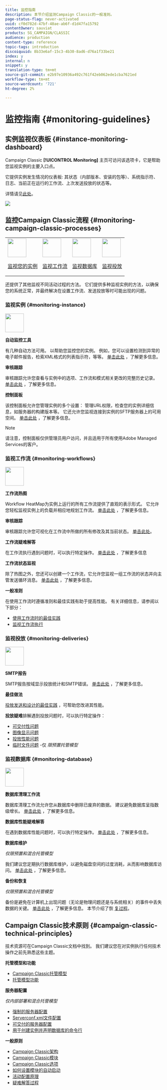 ```yaml
---
title: 监控指南
description: 本节介绍监测Campaign Classic的一般准则。
page-status-flag: never-activated
uuid: cf0d782d-47bf-40ae-ab6f-d1d47fa15792
contentOwner: sauviat
products: SG_CAMPAIGN/CLASSIC
audience: production
content-type: reference
topic-tags: introduction
discoiquuid: 8b33e6af-15c3-4b30-8ad6-d76a1f33be21
index: y
internal: n
snippet: y
translation-type: tm+mt
source-git-commit: e2b97e10936a492c761f42eb062ede1cba7621ed
workflow-type: tm+mt
source-wordcount: '721'
ht-degree: 2%

---
```



# 监控指南 {#monitoring-guidelines}

## 实例监视仪表板 {#instance-monitoring-dashboard}

Campaign Classic **[!UICONTROL Monitoring]** 主页可访问该选项卡，它是帮助您监视实例的主要入口点。

它提供实例发生情况的仪表板: 其状态（内部版本、安装的包等）、系统指示符、日志、当前正在运行的工作流、上次发送投放的状态等。

详情请见[此处](../../production/using/monitoring-processes.md)。

![](assets/monitoring_tab.png)

## 监控Campaign Classic流程 {#monitoring-campaign-classic-processes}

<table>
<tr><td><img src="assets/do-not-localize/icon_system.svg" width="60px"><p><a href="#monitoring-instance">监视您的实例</a></p></td>
<td><img src="assets/do-not-localize/icon_workflows.svg" width="60px"><p><a href="#moniroting-workflows">监视工作流</a></p></td>
<td><img src="assets/do-not-localize/icon_database.svg" width="60px"><p><a href="#monitoring-database">监视数据库</a></p></td>
<td><img src="assets/do-not-localize/icon_Send.svg" width="60px"><p><a href="#monitoring-deliveries">监视投放</a></p></td></tr>
</table>

还提供了其他监视不同活动过程的方法。 它们提供多种监视实例的方法，以确保您的系统正常，并最终解决在设置工作流、发送投放等时可能出现的问题。

### 监视实例 {#monitoring-instance}

<img src="assets/do-not-localize/icon_system.svg" width="60px">

**自动监控工具**

有几种自动方法可用。 以帮助您监控您的实例。 例如，您可以设置检测到异常的电子邮件报告，检索XML格式的列表指示符，等等。 [单击此处](../../production/using/monitoring-processes.md#automatic-monitoring) ，了解更多信息。

**审核跟踪**

审核跟踪允许您查看与实例中的选项、工作流和模式相关更改的完整历史记录。 [单击此处](../../production/using/audit-trail.md) ，了解更多信息。

**控制面板**

该控制面板允许您管理实例的多个设置： 管理URL权限，检查您的实例详细信息，如服务器的构建版本等。 它还允许您监视连接到实例的SFTP服务器上的可用空间。 [单击此处](https://docs.adobe.com/content/help/zh-Hans/control-panel/using/control-panel-home.html) ，了解更多信息。

>[!NOTE]
>
>请注意，控制面板仅供管理员用户访问，并且适用于所有使用Adobe Managed Services的客户。

### 监视工作流 {#monitoring-workflows}

<img src="assets/do-not-localize/icon_workflows.svg" width="60px">

**工作流热图**

Workflow HeatMap为实例上运行的所有工作流提供了直观的表示形式。 它允许您轻松监视实例上的负载并相应地规划工作流。 [单击此处](../../workflow/using/heatmap.md) ，了解更多信息。

**审核跟踪**

审核跟踪允许您可视化在工作流中所做的所有修改及其当前状态。 [单击此处](../../production/using/audit-trail.md)。

**工作流疑难解答**

在工作流执行遇到问题时，可以执行特定操作。 [单击此处](../../production/using/workflow-execution.md) ，了解更多信息

**工作流状态监视**

除了热图之外，您还可以创建一个工作流，它允许您监视一组工作流的状态并向主管发送循环消息。 [单击此处](../../workflow/using/supervising-workflows.md) ，了解更多信息。

**一般准则**

在使用工作流时遵循准则和最佳实践有助于提高性能。 有关详细信息，请参阅以下部分：
* [使用工作流时的最佳实践](../../workflow/using/workflow-best-practices.md)
* [监视工作流执行](../../workflow/using/monitoring-workflow-execution.md)

### 监视投放 {#monitoring-deliveries}

<img src="assets/do-not-localize/icon_Send.svg" width="60px">

**SMTP报告**

SMTP报告按域显示投放统计和SMTP错误。 [单击此处](../../production/using/monitoring-processes.md) ，了解更多信息。

**最佳做法**

[投放发送和设计的最佳实践](http://docs.campaign.adobe.com/doc/AC/getting_started/EN/deliveryBestPractices.html) ，可帮助您改进其性能。

**投放疑难**&#x200B;排解遇到投放问题时，可以执行特定操作：
* [可交付性问题](../../production/using/performance-and-throughput-issues.md#deliverability_issues)
* [图像显示问题](../../production/using/image-display-issues.md)
* [投放性能问题](../../delivery/using/monitoring-a-delivery.md#performance_issues)
* [临时文件问题](../../production/using/temporary-files.md) -仅 *限预置托管模型*

### 监视数据库 {#monitoring-database}

<img src="assets/do-not-localize/icon_database.svg" width="60px">

**数据库清理工作流**

数据库清理工作流允许您从数据库中删除已废弃的数据。 建议避免数据库呈指数级增长。 [单击此处](../../production/using/database-cleanup-workflow.md) ，了解更多信息。

**数据库性能疑难解答**

在遇到数据库性能问题时，可以执行特定操作。 [单击此处](../../production/using/database-performances.md) ，了解更多信息。

**数据库维护**

*仅限预置和混合托管模型*

我们建议您定期执行数据库维护，以避免磁盘空间的过度消耗，从而影响数据库访问。 [单击此处](../../production/using/recommendations.md) ，了解更多信息。

**备份和恢复**

*仅限预置和混合托管模型*

备份是避免在计算机上出现问题（无论是物理问题还是与系统相关）的事件中丢失数据的关键。 [单击此处](../../production/using/backup.md) ，了解更多信息。 本节介绍了恢 [复过程](../../production/using/restoration.md)。

## Campaign Classic技术原则 {#campaign-classic-technical-principles}

技术资源可在Campaign Classic文档中找到。 我们建议您在对实例执行任何技术操作之前先熟悉这些主题。

**托管模型和功能**

* [Campaign Classic托管模型](../../installation/using/hosting-models.md)
* [托管模型功能](https://helpx.adobe.com/campaign/kb/acc-on-prem-vs-hosted.html)

**服务器配置**

*仅内部部署和混合托管模型*

* [强制的服务器配置](../../installation/using/campaign-server-configuration.md)
* [Serverconf.xml文件配置](../../installation/using/the-server-configuration-file.md)
* [可交付的服务器配置](../../installation/using/email-deliverability.md)
* [用于创建实例并声明数据库的命令行](../../installation/using/command-lines.md)

**一般原则**

* [Campaign Classic架构](../../production/using/general-architecture.md)
* [Campaign Classic模块](../../production/using/operating-principle.md)
* [Campaign Classic选项](../../installation/using/configuring-campaign-options.md)
* [如何设置模块的自动启动](../../production/using/administration.md)
* [活动配置原理](../../production/using/configuration-principle.md)
* [疑难解答过程](../../production/using/performance-and-throughput-issues.md)
